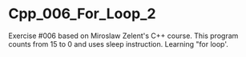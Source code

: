 # Cpp_006_For_Loop_2
Exercise #006 based on Miroslaw Zelent's C++ course.
This program counts from 15 to 0 and uses sleep instruction. Learning "for loop'.
